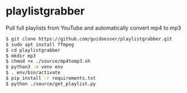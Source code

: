 # playlistgrabber

Pull full playlists from YouTube and automatically convert mp4 to mp3

```bash 
$ git clone https://github.com/guidoesser/playlistgrabber.git 
$ sudo apt install ffmpeg
$ cd playlistgrabber
$ mkdir mp3
$ chmod +x ./source/mp4tomp3.sh
$ python3 -m venv env 
$ . env/bin/activate
$ pip install -r requirements.txt
$ python ./source/get_playlist.py
```

